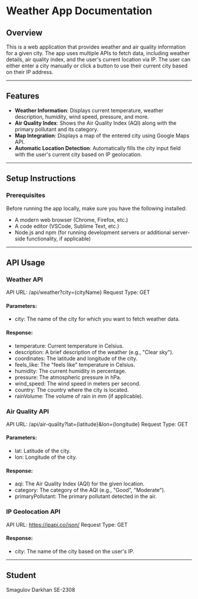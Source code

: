 # Weather App Documentation

## Overview

This is a web application that provides weather and air quality information for a given city. The app uses multiple APIs to fetch data, including weather details, air quality index, and the user's current location via IP. The user can either enter a city manually or click a button to use their current city based on their IP address.

---

## Features

- **Weather Information**: Displays current temperature, weather description, humidity, wind speed, pressure, and more.
- **Air Quality Index**: Shows the Air Quality Index (AQI) along with the primary pollutant and its category.
- **Map Integration**: Displays a map of the entered city using Google Maps API.
- **Automatic Location Detection**: Automatically fills the city input field with the user's current city based on IP geolocation.

---

## Setup Instructions

### Prerequisites

Before running the app locally, make sure you have the following installed:

- A modern web browser (Chrome, Firefox, etc.)
- A code editor (VSCode, Sublime Text, etc.)
- Node.js and npm (for running development servers or additional server-side functionality, if applicable)

---

## API Usage

### Weather API
API URL: /api/weather?city={cityName}
Request Type: GET
#### Parameters:
- city: The name of the city for which you want to fetch weather data.
#### Response:
- temperature: Current temperature in Celsius.
- description: A brief description of the weather (e.g., "Clear sky").
- coordinates: The latitude and longitude of the city.
- feels_like: The "feels like" temperature in Celsius.
- humidity: The current humidity in percentage.
- pressure: The atmospheric pressure in hPa.
- wind_speed: The wind speed in meters per second.
- country: The country where the city is located.
- rainVolume: The volume of rain in mm (if applicable).

### Air Quality API
API URL: /api/air-quality?lat={latitude}&lon={longitude}
Request Type: GET
#### Parameters:
- lat: Latitude of the city.
- lon: Longitude of the city.
#### Response:
- aqi: The Air Quality Index (AQI) for the given location.
- category: The category of the AQI (e.g., "Good", "Moderate").
- primaryPollutant: The primary pollutant detected in the air.

### IP Geolocation API
API URL: https://ipapi.co/json/
Request Type: GET
#### Response:
- city: The name of the city based on the user's IP.

---

## Student
Smagulov Darkhan SE-2308
